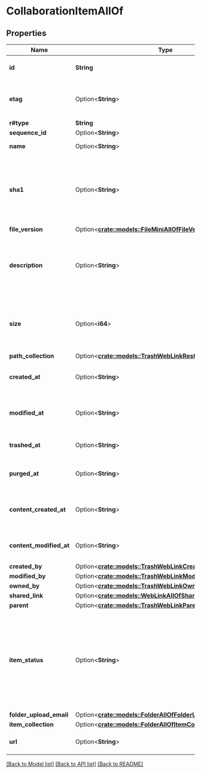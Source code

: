 # CollaborationItemAllOf

## Properties

Name | Type | Description | Notes
------------ | ------------- | ------------- | -------------
**id** | **String** | The unique identifier for this web link | 
**etag** | Option<**String**> | The entity tag of this web link. Used with `If-Match` headers. | [optional]
**r#type** | **String** | `web_link` | 
**sequence_id** | Option<**String**> |  | [optional]
**name** | Option<**String**> | The name of the web link | [optional]
**sha1** | Option<**String**> | The SHA1 hash of the file. This can be used to compare the contents of a file on Box with a local file. | [optional]
**file_version** | Option<[**crate::models::FileMiniAllOfFileVersion**](File_Mini_allOf_file_version.md)> |  | [optional]
**description** | Option<**String**> | The description accompanying the web link. This is visible within the Box web application. | [optional]
**size** | Option<**i64**> | The folder size in bytes.  Be careful parsing this integer as its value can get very large. | [optional]
**path_collection** | Option<[**crate::models::TrashWebLinkRestoredPathCollection**](TrashWebLinkRestored_path_collection.md)> |  | [optional]
**created_at** | Option<**String**> | When this file was created on Box’s servers. | [optional]
**modified_at** | Option<**String**> | When this file was last updated on the Box servers. | [optional]
**trashed_at** | Option<**String**> | When this file was moved to the trash. | [optional]
**purged_at** | Option<**String**> | When this file will be permanently deleted. | [optional]
**content_created_at** | Option<**String**> | The date and time at which this folder was originally created. | [optional]
**content_modified_at** | Option<**String**> | The date and time at which this folder was last updated. | [optional]
**created_by** | Option<[**crate::models::TrashWebLinkCreatedBy**](TrashWebLink_created_by.md)> |  | [optional]
**modified_by** | Option<[**crate::models::TrashWebLinkModifiedBy**](TrashWebLink_modified_by.md)> |  | [optional]
**owned_by** | Option<[**crate::models::TrashWebLinkOwnedBy**](TrashWebLink_owned_by.md)> |  | [optional]
**shared_link** | Option<[**crate::models::WebLinkAllOfSharedLink**](WebLink_allOf_shared_link.md)> |  | [optional]
**parent** | Option<[**crate::models::TrashWebLinkParent**](TrashWebLink_parent.md)> |  | [optional]
**item_status** | Option<**String**> | Whether this item is deleted or not. Values include `active`, `trashed` if the file has been moved to the trash, and `deleted` if the file has been permanently deleted | [optional]
**folder_upload_email** | Option<[**crate::models::FolderAllOfFolderUploadEmail**](Folder_allOf_folder_upload_email.md)> |  | [optional]
**item_collection** | Option<[**crate::models::FolderAllOfItemCollection**](Folder_allOf_item_collection.md)> |  | [optional]
**url** | Option<**String**> | The URL this web link points to | [optional]

[[Back to Model list]](../README.md#documentation-for-models) [[Back to API list]](../README.md#documentation-for-api-endpoints) [[Back to README]](../README.md)



